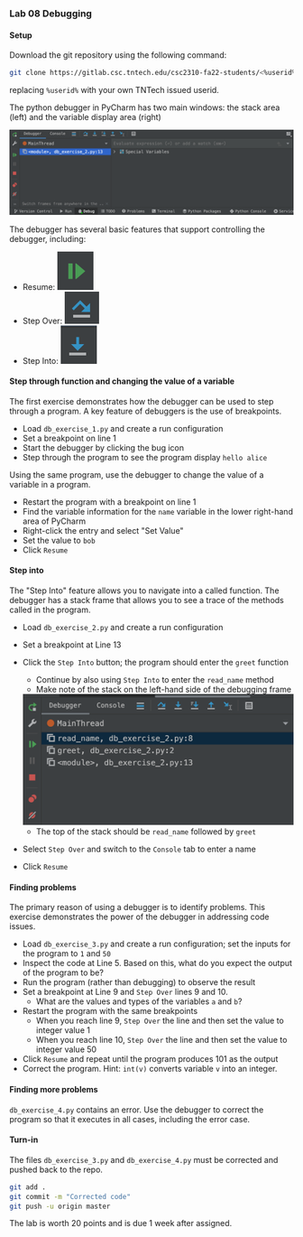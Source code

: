 ### Lab 08 Debugging

#### Setup
Download the git repository using the following command:

```bash
git clone https://gitlab.csc.tntech.edu/csc2310-fa22-students/<%userid%>/<%userid%>-lab-08-debugging.git
```
replacing `%userid%` with your own TNTech issued userid.

The python debugger in PyCharm has two main windows: the stack area (left) and the variable display area (right)

![debug](images/debugwindow.png) 

The debugger has several basic features that support controlling
the debugger, including:
* Resume: ![resume](images/resume.png)
* Step Over: ![stepover](images/stepover.png)
* Step Into: ![stepinto](images/stepinto.png)

#### Step through function and changing the value of a variable
The first exercise demonstrates how the debugger can be used to step through a program. A key
feature of debuggers is the use of breakpoints.
* Load `db_exercise_1.py` and create a run configuration
* Set a breakpoint on line 1
* Start the debugger by clicking the bug icon
* Step through the program to see the program display `hello alice`

Using the same program, use the debugger to change the value of a variable in a program.
* Restart the program with a breakpoint on line 1
* Find the variable information for the `name` variable in the lower right-hand area of PyCharm
* Right-click the entry and select "Set Value"
* Set the value to `bob`
* Click `Resume`

#### Step into
The "Step Into" feature allows you to navigate into a called function. The 
debugger has a stack frame that allows you to see a trace of the methods
called in the program.
* Load `db_exercise_2.py` and create a run configuration
* Set a breakpoint at Line 13
* Click the `Step Into` button; the program should enter the `greet` function
  * Continue by also using `Step Into` to enter the `read_name` method
  * Make note of the stack on the left-hand side of the debugging frame

  <img src="images/stack.png" alt="document" width=550>

  * The top of the stack should be `read_name` followed by `greet`
* Select `Step Over` and switch to the `Console` tab to enter a name
* Click `Resume`

#### Finding problems
The primary reason of using a debugger is to identify problems. This exercise demonstrates
the power of the debugger in addressing code issues.
* Load `db_exercise_3.py` and create a run configuration; set the inputs for the program to `1` and `50`
* Inspect the code at Line 5. Based on this, what do you expect the output of the program to be?
* Run the program (rather than debugging) to observe the result
* Set a breakpoint at Line 9 and `Step Over` lines 9 and 10. 
  * What are the values and types of the variables `a` and `b`?
* Restart the program with the same breakpoints
  * When you reach line 9, `Step Over` the line and then set the value to integer value 1
  * When you reach line 10, `Step Over` the line and then set the value to integer value 50
* Click `Resume` and repeat until the program produces 101 as the output
* Correct the program. Hint: `int(v)` converts variable `v` into an integer.

#### Finding more problems
`db_exercise_4.py` contains an error. Use the debugger to correct the program so that it 
executes in all cases, including the error case.

#### Turn-in
The files `db_exercise_3.py` and `db_exercise_4.py` must be corrected and pushed back
to the repo.

```bash
git add .
git commit -m "Corrected code"
git push -u origin master
```

The lab is worth 20 points and is due 1 week after assigned.